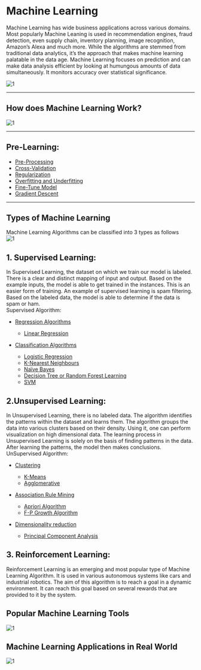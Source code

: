 # Machine Learning

Machine Learning has wide business applications across various domains. Most popularly Machine Leaning is used in recommendation engines, fraud detection, even supply chain, inventory planning, image recognition, Amazon’s Alexa and much more. While the algorithms are stemmed from traditional data analytics, it’s the approach that makes machine learning palatable in the data age. Machine Learning focuses on prediction and can make data analysis efficient by looking at humungous amounts of data simultaneously. It monitors accuracy over statistical significance.

![1](https://user-images.githubusercontent.com/58425689/107960459-c55ab600-6fcc-11eb-9f6b-3c0f3ad85f5a.png)
___
## How does Machine Learning Work?
![1](https://user-images.githubusercontent.com/58425689/107960741-15397d00-6fcd-11eb-9972-f75e3ea9754e.png)
___

## Pre-Learning:
   - [Pre-Processing](https://github.com/rjnp2/machine_learning/tree/master/pre-processing)
   - [Cross-Validation](https://github.com/rjnp2/Data-Science/blob/main/tutorial/6.%20Machine%20Learning/Cross-Validation.md)
   - [Regularization](https://github.com/rjnp2/Data-Science/blob/main/tutorial/6.%20Machine%20Learning/Regularization.md)
   - [Overfitting and Underfitting](https://github.com/rjnp2/Data-Science/blob/main/tutorial/6.%20Machine%20Learning/Overfitting_and_Underfitting.md#overfitting-and-underfitting-in-machine-learning)
   - [Fine-Tune Model](https://github.com/rjnp2/Data-Science/blob/main/tutorial/6.%20Machine%20Learning/Fine-Tune%20Model.md)
   - [Gradient Descent](https://github.com/rjnp2/Data-Science/blob/main/tutorial/6.%20Machine%20Learning/Gradient%20Descent.md)
___

## Types of Machine Learning
Machine Learning Algorithms can be classified into 3 types as follows \
![1](https://user-images.githubusercontent.com/58425689/107960991-6d707f00-6fcd-11eb-9f29-3a1a3888281e.png) 

## 1. Supervised Learning:
In Supervised Learning, the dataset on which we train our model is labeled. There is a clear and distinct mapping of input and output. Based on the example inputs, the model is able to get trained in the instances. This is an easier form of training. An example of supervised learning is spam filtering. Based on the labeled data, the model is able to determine if the data is spam or ham. \
Supervised Algorithm:   
   - [Regression Algorithms](https://github.com/rjnp2/Data-Science/blob/main/tutorial/6.%20Machine%20Learning/1.%20Regression%20Algorithms) 
      - [Linear Regression](https://github.com/rjnp2/Data-Science/tree/main/tutorial/6.%20Machine%20Learning/1.%20Regression%20Algorithms/1.%20Linear%20Regression)
      
   - [Classification Algorithms](https://github.com/rjnp2/Data-Science/blob/main/tutorial/6.%20Machine%20Learning/2.%20Classification%20Algorithms)
      - [Logistic Regression](https://github.com/rjnp2/Data-Science/blob/main/tutorial/6.%20Machine%20Learning/2.%20Classification%20Algorithms/1.Logistic%20Regression/readme.md)
      - [K-Nearest Neighbours](https://github.com/rjnp2/Data-Science/blob/main/tutorial/6.%20Machine%20Learning/2.%20Classification%20Algorithms/2.%20K-Nearest%20Neighbor/readme.md)
     - [Naïve Bayes](https://github.com/rjnp2/Data-Science/blob/main/tutorial/6.%20Machine%20Learning/2.%20Classification%20Algorithms/3.%20Na%C3%AFve%20Bayes/readme.md)   
      - [Decision Tree or Random Forest Learning](https://github.com/rjnp2/Data-Science/tree/main/tutorial/6.%20Machine%20Learning/4.%20%20Decision%20Tree%20or%20Random%20Forest%20Learning) 
      - [SVM](https://github.com/rjnp2/Data-Science/tree/main/tutorial/6.%20Machine%20Learning/3.%20SVM)

## 2.Unsupervised Learning:
In Unsupervised Learning, there is no labeled data. The algorithm identifies the patterns within the dataset and learns them. The algorithm groups the data into various clusters based on their density. Using it, one can perform visualization on high dimensional data. The learning process in Unsupervised Learning is solely on the basis of finding patterns in the data. After learning the patterns, the model then makes conclusions. \
UnSupervised Algorithm: 
   - [Clustering](https://github.com/rjnp2/Data-Science/tree/main/tutorial/6.%20Machine%20Learning/5.%20Clustering)
      - [K-Means](https://github.com/rjnp2/Data-Science/tree/main/tutorial/6.%20Machine%20Learning/5.%20Clustering/1.%20K-Means)
      - [Agglomerative ](https://github.com/rjnp2/Data-Science/tree/main/tutorial/6.%20Machine%20Learning/5.%20Clustering/2.%20Hierarchical%20Clustering)
      
   - [Association Rule Mining](https://github.com/rjnp2/Data-Science/tree/main/tutorial/6.%20Machine%20Learning/6.%20Association%20Rule%20Mining)
      - [ Apriori Algorithm](https://github.com/rjnp2/Data-Science/tree/main/tutorial/6.%20Machine%20Learning/6.%20Association%20Rule%20Mining/1.%20Apriori%20Algorithm)
      - [F-P Growth Algorithm](https://github.com/rjnp2/Data-Science/tree/main/tutorial/6.%20Machine%20Learning/6.%20Association%20Rule%20Mining/2.%20FP%20Growth%20Algorithm)
      
   - [Dimensionality reduction](https://github.com/rjnp2/Data-Science/tree/main/tutorial/6.%20Machine%20Learning/7.%20Dimensionality%20reduction)
      - [Principal Component Analysis](https://github.com/rjnp2/Data-Science/tree/main/tutorial/6.%20Machine%20Learning/7.%20Dimensionality%20reduction/PCA)

## 3. Reinforcement Learning:
Reinforcement Learning is an emerging and most popular type of Machine Learning Algorithm. It is used in various autonomous systems like cars and industrial robotics. The aim of this algorithm is to reach a goal in a dynamic environment. It can reach this goal based on several rewards that are provided to it by the system.

## Popular Machine Learning Tools
![1](https://user-images.githubusercontent.com/58425689/107965891-300ef000-6fd3-11eb-956d-5cbb85e44a6f.png)

## Machine Learning Applications in Real World
![1](https://user-images.githubusercontent.com/58425689/107965424-9f381480-6fd2-11eb-94ed-6d06eec41385.png)
